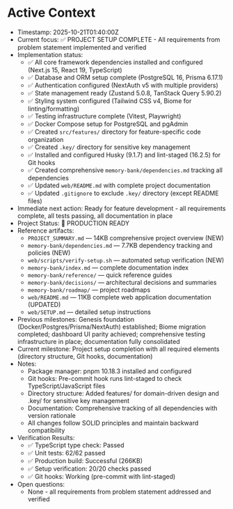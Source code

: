 # Active Context

- Timestamp: 2025-10-21T01:40:00Z
- Current focus: ✅ PROJECT SETUP COMPLETE - All requirements from problem statement implemented and verified
- Implementation status:
  - ✅ All core framework dependencies installed and configured (Next.js 15, React 19, TypeScript)
  - ✅ Database and ORM setup complete (PostgreSQL 16, Prisma 6.17.1)
  - ✅ Authentication configured (NextAuth v5 with multiple providers)
  - ✅ State management ready (Zustand 5.0.8, TanStack Query 5.90.2)
  - ✅ Styling system configured (Tailwind CSS v4, Biome for linting/formatting)
  - ✅ Testing infrastructure complete (Vitest, Playwright)
  - ✅ Docker Compose setup for PostgreSQL and pgAdmin
  - ✅ Created `src/features/` directory for feature-specific code organization
  - ✅ Created `.key/` directory for sensitive key management
  - ✅ Installed and configured Husky (9.1.7) and lint-staged (16.2.5) for Git hooks
  - ✅ Created comprehensive `memory-bank/dependencies.md` tracking all dependencies
  - ✅ Updated `web/README.md` with complete project documentation
  - ✅ Updated `.gitignore` to exclude `.key/` directory (except README files)
- Immediate next action: Ready for feature development - all requirements complete, all tests passing, all documentation in place
- Project Status: 🎉 PRODUCTION READY
- Reference artifacts:
  - `PROJECT_SUMMARY.md` — 14KB comprehensive project overview (NEW)
  - `memory-bank/dependencies.md` — 7.7KB dependency tracking and policies (NEW)
  - `web/scripts/verify-setup.sh` — automated setup verification (NEW)
  - `memory-bank/index.md` — complete documentation index
  - `memory-bank/reference/` — quick reference guides
  - `memory-bank/decisions/` — architectural decisions and summaries
  - `memory-bank/roadmap/` — project roadmaps
  - `web/README.md` — 11KB complete web application documentation (UPDATED)
  - `web/SETUP.md` — detailed setup instructions
- Previous milestones: Genesis foundation (Docker/Postgres/Prisma/NextAuth) established; Biome migration completed; dashboard UI parity achieved; comprehensive testing infrastructure in place; documentation fully consolidated
- Current milestone: Project setup completion with all required elements (directory structure, Git hooks, documentation)
- Notes:
  - Package manager: pnpm 10.18.3 installed and configured
  - Git hooks: Pre-commit hook runs lint-staged to check TypeScript/JavaScript files
  - Directory structure: Added features/ for domain-driven design and .key/ for sensitive key management
  - Documentation: Comprehensive tracking of all dependencies with version rationale
  - All changes follow SOLID principles and maintain backward compatibility
- Verification Results:
  - ✅ TypeScript type check: Passed
  - ✅ Unit tests: 62/62 passed
  - ✅ Production build: Successful (266KB)
  - ✅ Setup verification: 20/20 checks passed
  - ✅ Git hooks: Working (pre-commit with lint-staged)
- Open questions:
  - None - all requirements from problem statement addressed and verified
